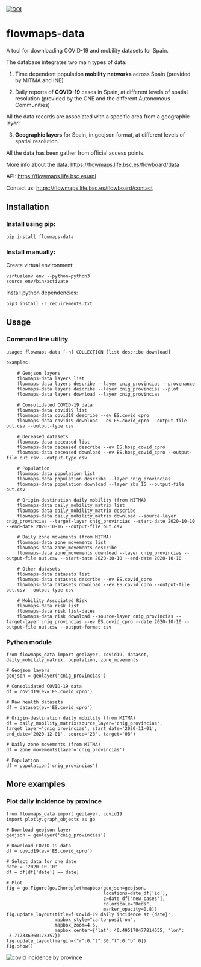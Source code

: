 [![DOI](https://zenodo.org/badge/335702870.svg)](https://zenodo.org/badge/latestdoi/335702870)
# flowmaps-data

A tool for downloading COVID-19 and mobility datasets for Spain. 

The database integrates two main types of data:

1. Time dependent population **mobility networks** across Spain (provided by MITMA and INE)

2. Daily reports of **COVID-19** cases in Spain, at different levels of spatial resolution (provided by the CNE and the different Autonomous Communities)

All the data records are associated with a specific area from a geographic layer:

3. **Geographic layers** for Spain, in geojson format, at different levels of spatial resolution.

All the data has been gather from official access points.

More info about the data: https://flowmaps.life.bsc.es/flowboard/data

API: https://flowmaps.life.bsc.es/api

Contact us: https://flowmaps.life.bsc.es/flowboard/contact


## Installation


### Install using pip:

    pip install flowmaps-data


### Install manually:

Create virtual environment:
	
	virtualenv env --python=python3
	source env/bin/activate


Install python dependencies:

	pip3 install -r requirements.txt



## Usage



### Command line utility

```
usage: flowmaps-data [-h] COLLECTION [list describe download]

examples: 

    # Geojson layers
    flowmaps-data layers list
    flowmaps-data layers describe --layer cnig_provincias --provenance
    flowmaps-data layers describe --layer cnig_provincias --plot
    flowmaps-data layers download --layer cnig_provincias

    # Consolidated COVID-19 data
    flowmaps-data covid19 list
    flowmaps-data covid19 describe --ev ES.covid_cpro
    flowmaps-data covid19 download --ev ES.covid_cpro --output-file out.csv --output-type csv

    # Deceased datasets
    flowmaps-data deceased list
    flowmaps-data deceased describe --ev ES.hosp_covid_cpro
    flowmaps-data deceased download --ev ES.hosp_covid_cpro --output-file out.csv --output-type csv

    # Population
    flowmaps-data population list
    flowmaps-data population describe --layer cnig_provincias
    flowmaps-data population download --layer zbs_15 --output-file out.csv

    # Origin-destination daily mobility (from MITMA)
    flowmaps-data daily_mobility_matrix list
    flowmaps-data daily_mobility_matrix describe
    flowmaps-data daily_mobility_matrix download --source-layer cnig_provincias --target-layer cnig_provincias --start-date 2020-10-10 --end-date 2020-10-16 --output-file out.csv

    # Daily zone movements (from MITMA)
    flowmaps-data zone_movements list
    flowmaps-data zone_movements describe
    flowmaps-data zone_movements download --layer cnig_provincias --output-file out.csv --start-date 2020-10-10 --end-date 2020-10-10

    # Other datasets
    flowmaps-data datasets list
    flowmaps-data datasets describe --ev ES.covid_cpro
    flowmaps-data datasets download --ev ES.covid_cpro --output-file out.csv --output-type csv

    # Mobility Associated Risk
    flowmaps-data risk list
    flowmaps-data risk list-dates
    flowmaps-data risk download --source-layer cnig_provincias --target-layer cnig_provincias --ev ES.covid_cpro --date 2020-10-10 --output-file out.csv --output-format csv
```



### Python module

```
from flowmaps_data import geolayer, covid19, dataset, daily_mobility_matrix, population, zone_movements

# Geojson layers
geojson = geolayer('cnig_provincias')

# Consolidated COVID-19 data
df = covid19(ev='ES.covid_cpro')

# Raw health datasets
df = dataset(ev='ES.covid_cpro')

# Origin-destination daily mobility (from MITMA)
df = daily_mobility_matrix(source_layer='cnig_provincias', target_layer='cnig_provincias', start_date='2020-11-01', end_date='2020-12-01', source='28', target='08')

# Daily zone movements (from MITMA)
df = zone_movements(layer='cnig_provincias')

# Population
df = population('cnig_provincias')
```


## More examples


### Plot daily incidence by province


```
from flowmaps_data import geolayer, covid19
import plotly.graph_objects as go

# Download geojson layer
geojson = geolayer('cnig_provincias')

# Download COVID-19 data
df = covid19(ev='ES.covid_cpro')

# Select data for one date
date = '2020-10-10'
df = df[df['date'] == date]

# Plot
fig = go.Figure(go.Choroplethmapbox(geojson=geojson,
                                    locations=date_df['id'],
                                    z=date_df['new_cases'],
                                    colorscale="Reds",
                                    marker_opacity=0.8))
fig.update_layout(title=f'Covid-19 daily incidence at {date}',
                  mapbox_style="carto-positron",
                  mapbox_zoom=4.5,
                  mapbox_center={"lat": 40.495178477814555, "lon": -3.717336960173357})
fig.update_layout(margin={"r":0,"t":30,"l":0,"b":0})
fig.show()
```

![covid incidence by province](https://i.imgur.com/2zPOt7u.png)


